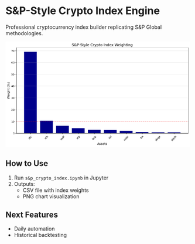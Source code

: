 # S&P-Style Crypto Index Engine
Professional cryptocurrency index builder replicating S&P Global methodologies.

![Index Composition](snp_crypto_index.png)

## How to Use
1. Run `s&p_crypto_index.ipynb` in Jupyter
2. Outputs: 
   - CSV file with index weights
   - PNG chart visualization

## Next Features
- Daily automation
- Historical backtesting
